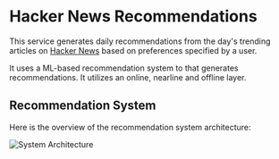 # Hacker News Recommendations
This service generates daily recommendations from the day's trending articles on [﻿Hacker News](https://news.ycombinator.com/) based on preferences specified by a user.

It uses a ML-based recommendation system to that generates recommendations. It utilizes an online, nearline and offline layer.

## Recommendation System
Here is the overview of the recommendation system architecture:

![System Architecture](https://eraser.imgix.net/workspaces/ntLpcw9H86PdpNsElkiv/reS6fUv66LcKWYn8yV2OvCPvwSm2/---figure---2MP2vKedQuTWB3Dc9F8zdQ.svg?ixlib=js-3.7.0 "System Architecture")

### 




<!--- Eraser file: https://app.eraser.io/workspace/ntLpcw9H86PdpNsElkiv --->